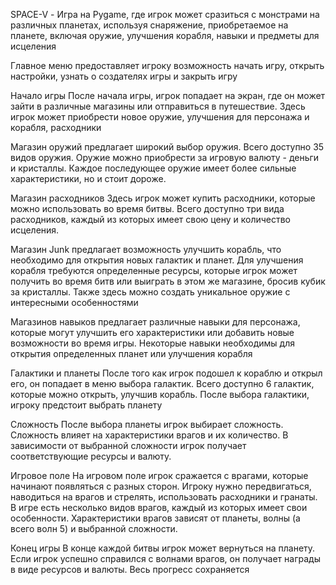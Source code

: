 SPACE-V - Игра на Pygame, где игрок может сразиться с монстрами на различных планетах, используя снаряжение, приобретаемое на планете, включая оружие, улучшения корабля, навыки и предметы для исцеления

Главное меню
предоставляет игроку возможность начать игру, открыть настройки, узнать о создателях игры и закрыть игру

Начало игры
После начала игры, игрок попадает на экран, где он может зайти в различные магазины или отправиться в путешествие. Здесь игрок может приобрести новое оружие, улучшения для персонажа и корабля, расходники

Магазин оружий
предлагает широкий выбор оружия. Всего доступно 35 видов оружия. Оружие можно приобрести за игровую валюту - деньги и кристаллы. Каждое последующее оружие имеет более сильные характеристики, но и стоит дороже.

Магазин расходников
Здесь игрок может купить расходники, которые можно использовать во время битвы. Всего доступно три вида расходников, каждый из которых имеет свою цену и количество исцеления.

Магазин Junk
предлагает возможность улучшить корабль, что необходимо для открытия новых галактик и планет. Для улучшения корабля требуются определенные ресурсы, которые игрок может получить во время битв или выиграть в этом же магазине, бросив кубик за кристаллы. Также здесь можно создать уникальное оружие с интересными особенностями

Магазинов навыков
предлагает различные навыки для персонажа, которые могут улучшить его характеристики или добавить новые возможности во время игры. Некоторые навыки необходимы для открытия определенных планет или улучшения корабля

Галактики и планеты
После того как игрок подошел к кораблю и открыл его, он попадает в меню выбора галактик. Всего доступно 6 галактик, которые можно открыть, улучшив корабль. После выбора галактики, игроку предстоит выбрать планету

Сложность
После выбора планеты игрок выбирает сложность. Сложность влияет на характеристики врагов и их количество. В зависимости от выбранной сложности игрок получает соответствующие ресурсы и валюту.

Игровое поле
На игровом поле игрок сражается с врагами, которые начинают появляться с разных сторон. Игроку нужно передвигаться, наводиться на врагов и стрелять, использовать расходники и гранаты. В игре есть несколько видов врагов, каждый из которых имеет свои особенности. Характеристики врагов зависят от планеты, волны (а всего волн 5) и выбранной сложности.

Конец игры
В конце каждой битвы игрок может вернуться на планету. Если игрок успешно справился с волнами врагов, он получает награды в виде ресурсов и валюты. Весь прогресс сохраняется
